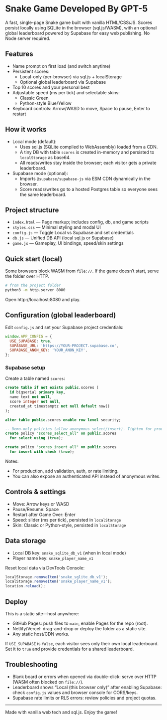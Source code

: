 # Snake Game Developed By GPT-5

A fast, single-page Snake game built with vanilla HTML/CSS/JS. Scores persist locally using SQLite in the browser (sql.js/WASM), with an optional global leaderboard powered by Supabase for easy web publishing. No Node server required.

## Features
- Name prompt on first load (and switch anytime)
- Persistent scores:
  - Local-only (per-browser) via sql.js + localStorage
  - Optional global leaderboard via Supabase
- Top 10 scores and your personal best
- Adjustable speed (ms per tick) and selectable skins:
  - Classic Green
  - Python-style Blue/Yellow
- Keyboard controls: Arrow/WASD to move, Space to pause, Enter to restart

## How it works
- Local mode (default):
  - Uses sql.js (SQLite compiled to WebAssembly) loaded from a CDN.
  - A tiny DB with table `scores` is created in-memory and persisted to `localStorage` as base64.
  - All reads/writes stay inside the browser; each visitor gets a private leaderboard.
- Supabase mode (optional):
  - Imports `@supabase/supabase-js` via ESM CDN dynamically in the browser.
  - Score reads/writes go to a hosted Postgres table so everyone sees the same leaderboard.

## Project structure
- `index.html` — Page markup; includes config, db, and game scripts
- `styles.css` — Minimal styling and modal UI
- `config.js` — Toggle Local vs Supabase and set credentials
- `db.js` — Unified DB API (local sql.js or Supabase)
- `game.js` — Gameplay, UI bindings, speed/skin settings

## Quick start (local)
Some browsers block WASM from `file://`. If the game doesn’t start, serve the folder over HTTP.

```bash
# from the project folder
python3 -m http.server 8080
```

Open http://localhost:8080 and play.

## Configuration (global leaderboard)
Edit `config.js` and set your Supabase project credentials:

```js
window.APP_CONFIG = {
  USE_SUPABASE: true,
  SUPABASE_URL: 'https://YOUR-PROJECT.supabase.co',
  SUPABASE_ANON_KEY: 'YOUR_ANON_KEY',
};
```

### Supabase setup
Create a table named `scores`:

```sql
create table if not exists public.scores (
  id bigserial primary key,
  name text not null,
  score integer not null,
  created_at timestamptz not null default now()
);

alter table public.scores enable row level security;

-- Demo-only policies (allow anonymous select/insert). Tighten for production.
create policy "scores_select_all" on public.scores
  for select using (true);

create policy "scores_insert_all" on public.scores
  for insert with check (true);
```

Notes:
- For production, add validation, auth, or rate limiting.
- You can also expose an authenticated API instead of anonymous writes.

## Controls & settings
- Move: Arrow keys or WASD
- Pause/Resume: Space
- Restart after Game Over: Enter
- Speed: slider (ms per tick), persisted in `localStorage`
- Skin: Classic or Python-style, persisted in `localStorage`

## Data storage
- Local DB key: `snake_sqlite_db_v1` (when in local mode)
- Player name key: `snake_player_name_v1`

Reset local data via DevTools Console:

```js
localStorage.removeItem('snake_sqlite_db_v1');
localStorage.removeItem('snake_player_name_v1');
location.reload();
```

## Deploy
This is a static site—host anywhere:

- GitHub Pages: push files to `main`, enable Pages for the repo (root).
- Netlify/Vercel: drag-and-drop or deploy the folder as a static site.
- Any static host/CDN works.

If `USE_SUPABASE` is `false`, each visitor sees only their own local leaderboard. Set it to `true` and provide credentials for a shared leaderboard.

## Troubleshooting
- Blank board or errors when opened via double-click: serve over HTTP (WASM often blocked on `file://`).
- Leaderboard shows “Local (this browser only)” after enabling Supabase: check `config.js` values and browser console for CORS/keys.
- Supabase rate limits or RLS errors: review policies and project quotas.

---

Made with vanilla web tech and sql.js. Enjoy the game!
